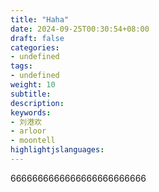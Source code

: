 ```yaml
---
title: "Haha"
date: 2024-09-25T00:30:54+08:00
draft: false
categories: 
- undefined
tags: 
- undefined
weight: 10
subtitle:
description:
keywords:
- 刘港欢
- arloor
- moontell
highlightjslanguages:
---
```


6666666666666666666666666